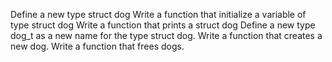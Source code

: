 Define a new type struct dog
Write a function that initialize a variable of type struct dog
Write a function that prints a struct dog
Define a new type dog_t as a new name for the type struct dog.
Write a function that creates a new dog.
Write a function that frees dogs.

